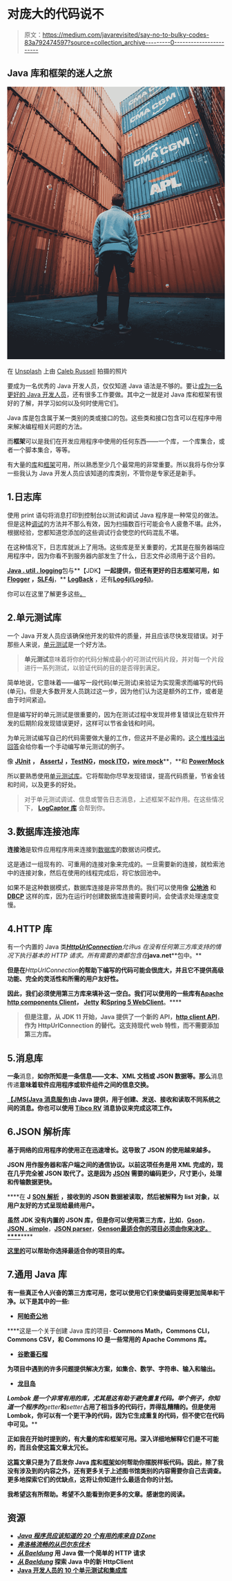 # 对庞大的代码说不

> 原文：<https://medium.com/javarevisited/say-no-to-bulky-codes-83a792474597?source=collection_archive---------0----------------------->

## Java 库和框架的迷人之旅

![](img/dd128030fcc10a3535438b2015ff1420.png)

在 [Unsplash](https://unsplash.com?utm_source=medium&utm_medium=referral) 上由 [Caleb Russell](https://unsplash.com/@calebrussell?utm_source=medium&utm_medium=referral) 拍摄的照片

要成为一名优秀的 Java 开发人员，仅仅知道 Java 语法是不够的。要让[成为一名更好的 Java 开发人员](/javarevisited/9-tips-to-become-a-better-java-programmer-cad4c9334cc1)，还有很多工作要做。其中之一就是对 Java 库和框架有很好的了解，并学习如何以及何时使用它们。

Java 库是包含属于某一类别的类或接口的包。这些类和接口包含可以在程序中用来解决编程相关问题的方法。

而**框架**可以是我们在开发应用程序中使用的任何东西——一个库，一个库集合，或者一个脚本集合，等等。

有大量的[库](https://javarevisited.blogspot.com/2018/01/top-20-libraries-and-apis-for-java-programmers.html)和[框架](/javarevisited/top-10-frameworks-full-stack-java-developers-can-learn-in-2020-5995021401e5)可用，所以熟悉至少几个最常用的非常重要。所以我将与你分享一些我认为 Java 开发人员应该知道的库类别，不管你是专家还是新手。

## 1.日志库

使用 print 语句将消息打印到控制台以测试和调试 Java 程序是一种常见的做法。但是这种[调试](https://www.java67.com/2018/01/how-to-remote-debug-java-application-in-Eclipse.html)的方法并不那么有效，因为扫描数百行可能会令人疲惫不堪。此外，根据经验，您都知道您添加的这些调试行会使您的代码混乱不堪。

在这种情况下，日志库就派上了用场。这些库是至关重要的，尤其是在服务器端应用程序中，因为你看不到服务器内部发生了什么，日志文件必须用于这个目的。

[**Java . util . logging**](https://docs.oracle.com/javase/8/docs/api/java/util/logging/package-summary.html)包与**【JDK】**一起提供，但还有更好的日志框架可用，如 [**Flogger**](https://google.github.io/flogger/) **，**[**SLF4j**](http://www.slf4j.org/)**，** [**LogBack**](http://logback.qos.ch/) ，还有[**Log4j(Log4j)**](https://logging.apache.org/log4j/2.x/)。

你可以在这里了解更多这些[。](https://stackify.com/logging-java/)

## 2.单元测试库

一个 Java 开发人员应该确保他开发的软件的质量，并且应该尽快发现错误。对于那些人来说，[单元测试](/javarevisited/5-courses-to-learn-junit-and-mockito-in-2019-best-of-lot-f217d8b93688?source=---------20------------------)是一个好方法。

> **单元测试**意味着将你的代码分解成最小的可测试代码片段，并对每一个片段进行一系列测试，以验证代码的目的是否得到满足。

简单地说，它意味着——编写一段代码(单元测试)来验证为实现需求而编写的代码(单元)。但是大多数开发人员跳过这一步，因为他们认为这是额外的工作，或者是由于时间紧迫。

但是编写好的单元测试是很重要的，因为在测试过程中发现并修复错误比在软件开发的后期阶段发现错误更好，这样可以节省金钱和时间。

为单元测试编写自己的代码需要做大量的工作，但这并不是必需的。[这个堆栈溢出回答](https://stackoverflow.com/questions/4325014/how-to-do-unit-testing-without-the-use-of-a-library)会给你看一个手动编写单元测试的例子。

像 [**JUnit**](https://junit.org/junit5/) **，** [**AssertJ**](https://joel-costigliola.github.io/assertj/) **，**[**TestNG**](https://testng.org/doc/)**，**[**mock ITO**](https://site.mockito.org/)**，**[**wire mock**](http://wiremock.org/docs/getting-started/)**，**和 [**PowerMock**](https://powermock.github.io/)

所以要熟悉使用[单元测试库](/javarevisited/top-10-courses-to-learn-eclipse-junit-and-mockito-for-java-developers-4de1e8d62b96?source=collection_home---4------1-----------------------)。它将帮助你尽早发现错误，提高代码质量，节省金钱和时间，以及更多的好处。

> 对于单元测试调试、信息或警告日志消息，上述框架不起作用。在这些情况下， [**LogCaptor 库**](https://dzone.com/articles/unit-testing-log-messages-made-easy) 会帮到你。

## 3.数据库连接池库

**连接池**是软件应用程序用来连接到[数据库](/hackernoon/top-5-sql-and-database-courses-to-learn-online-48424533ac61)的数据访问模式。

这是通过一组现有的、可重用的连接对象来完成的。一旦需要新的连接，就检索池中的连接对象，然后在使用的线程完成后，将它放回池中。

如果不是这种数据模式，数据库连接是非常昂贵的。我们可以使用像 [**公地池**](https://commons.apache.org/proper/commons-pool/) 和 [**DBCP**](https://commons.apache.org/proper/commons-dbcp/) 这样的库，因为在运行时创建数据库连接需要时间，会使请求处理速度变慢。

## 4.HTTP 库

有一个内置的 Java 类[***HttpUrlConnection***](https://docs.oracle.com/javase/8/docs/api/java/net/HttpURLConnection.html)*允许us 在没有任何第三方库支持的情况下执行基本的 HTTP 请求。所有需要的类都包含在***java.net****包中。**

**但是在***HttpUrlConnection***的帮助下编写的代码可能会很庞大，并且它不提供高级功能、完全的灵活性和所需的用户友好性。**

**因此，我们必须使用第三方库来填补这一空白。我们可以使用的一些库有[**Apache http components Client**](https://hc.apache.org/)， [**Jetty**](https://www.eclipse.org/jetty/documentation/current/http-client-api.html) 和[**Spring 5 WebClient**](https://docs.spring.io/spring/docs/current/javadoc-api/org/springframework/web/reactive/function/client/WebClient.html)**。****

> **但是注意，从 **JDK 11** 开始，Java 提供了一个新的 API，[http client API](https://docs.oracle.com/en/java/javase/11/docs/api/java.net.http/java/net/http/HttpClient.html)**，**作为 **HttpUrlConnection** 的替代。这支持现代 web 特性，而不需要添加第三方库。**

## **5.消息库**

**一条**消息，**如你所知是一条信息——文本、XML 文档或 JSON 数据等。那么**消息传递**意味着软件应用程序或软件组件之间的信息交换。**

**[**【JMS(Java 消息服务)**](https://www.oracle.com/java/technologies/java-message-service.html)**由 Java 提供，用于创建、发送、接收和读取不同系统之间的消息。你也可以使用 [**Tibco RV**](https://docs.tibco.com/pub/ems/8.5.1/doc/html/GUID-13A55DB1-55CA-4372-BA44-3EE2C95E30CB.html) 消息协议来完成这项工作。****

## ****6.JSON 解析库****

****基于网络的应用程序的使用正在迅速增长。这导致了 **JSON** 的使用越来越多。****

******JSON** 用作服务器和客户端之间的通信协议。以前这项任务是用 XML 完成的，现在几乎完全被 JSON 取代了。这是因为 [JSON](https://javarevisited.blogspot.com/2017/02/how-to-consume-json-from-restful-web-services-Spring-RESTTemplate-Example.html) 需要的编码更少，尺寸更小，处理和传输数据更快。****

****在 **J** [**SON 解析**](https://javarevisited.blogspot.com/2018/02/how-to-parse-json-with-date-field-in-java-jackson-example.html#axzz5Xl8EXHhY) **，**接收到的 JSON 数据被读取，然后被解释为 list 对象，以用户友好的方式呈现给最终用户。****

****虽然 JDK 没有内置的 JSON 库，但是你可以使用第三方库，比如[](https://github.com/FasterXML/jackson)****，**[**Gson**](https://github.com/google/gson)**，**[**JSON . simple**](https://code.google.com/archive/p/json-simple/)**，**[**JSON parser**](https://javaee.github.io/javaee-spec/javadocs/javax/json/stream/JsonParser.html)**，**[**Genson**最适合你的项目必须由你来决定。****](http://genson.io/)******

****[这里的](https://blog.overops.com/the-ultimate-json-library-json-simple-vs-gson-vs-jackson-vs-json/)可以帮助你选择最适合你的项目的库。****

## ****7.通用 Java 库****

****有一些真正令人兴奋的第三方库可用，您可以使用它们来使编码变得更加简单和干净。以下是其中的一些:****

*   ****[**阿帕奇公地**](https://commons.apache.org/)****

****这是一个关于创建 Java 库的项目- **Commons Math，Commons CLI，Commons CSV，**和 **Commons IO** 是一些常用的 Apache Commons 库。****

*   ****[**谷歌番石榴**](https://github.com/google/guava/wiki)****

****为项目中遇到的许多问题提供解决方案，如集合、数学、字符串、输入和输出。****

*   ****[**龙目岛**](https://projectlombok.org/)****

******Lombok** 是一个非常有用的库，尤其是这有助于避免重复代码。举个例子，你知道一个程序的***getter***和***setter***占用了相当多的代码行，弄得乱糟糟的。但是使用 Lombok，你可以有一个更干净的代码，因为它生成重复的代码，但不使它在代码中可见。****

****正如我在开始时提到的，有大量的库和框架可用。深入详细地解释它们是不可能的，而且会使这篇文章太冗长。****

****这篇文章只是为了启发你 Java [库](/javarevisited/top-10-tools-for-automation-testing-in-java-b615c2d57f54)和[框架](/javarevisited/10-best-online-courses-to-learn-spring-framework-in-2020-f7f73599c2fd)如何帮助你摆脱样板代码。因此，除了我没有涉及到的内容之外，还有更多关于上述图书馆类别的内容需要你自己去调查。更多地探索它们的优缺点，这将让你知道什么最适合你的计划。****

****我希望这有所帮助。希望不久能看到你更多的文章。感谢您的阅读。****

## ****资源****

*   ****[*Java 程序员应该知道的 20 个有用的库来自 DZone*](https://dzone.com/articles/20-useful-open-source-libraries-for-java-programme)****
*   ****[*弗洛格流畅的从巴尔东伐木*](https://www.baeldung.com/flogger-logging)****
*   ****[*从 Baeldung*](https://www.baeldung.com/java-http-request) 用 Java 做一个简单的 HTTP 请求****
*   ****[*从 Baeldung*](https://www.baeldung.com/java-9-http-client) 探索 Java 中的新 HttpClient****
*   ****[Java 开发人员的 10 个单元测试和集成库](https://javarevisited.blogspot.sg/2018/01/10-unit-testing-and-integration-tools-for-java-programmers.html)****